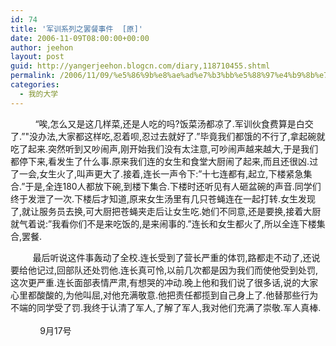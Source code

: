 ```yaml
---
id: 74
title: '军训系列之罢餐事件  [原]'
date: 2006-11-09T08:00:00+00:00
author: jeehon
layout: post
guid: http://yangerjeehon.blogcn.com/diary,118710455.shtml
permalink: /2006/11/09/%e5%86%9b%e8%ae%ad%e7%b3%bb%e5%88%97%e4%b9%8b%e7%bd%a2%e9%a4%90%e4%ba%8b%e4%bb%b6-%e5%8e%9f/
categories:
  - 我的大学
---
```

&nbsp;&nbsp;&nbsp;&nbsp;&nbsp;&nbsp;&nbsp;&nbsp;&nbsp; &#8220;唉,怎么又是这几样菜,还是人吃的吗?饭菜汤都凉了.军训伙食费算是白交了.&#8221;"没办法,大家都这样吃,忍着呗,忍过去就好了.&#8221;毕竟我们都饿的不行了,拿起碗就吃了起来.突然听到又吵闹声,刚开始我们没有太注意,可吵闹声越来越大,于是我们都停下来,看发生了什么事.原来我们连的女生和食堂大厨闹了起来,而且还很凶.过了一会,女生火了,叫声更大了.接着,连长一声令下:&#8221;十七连都有,起立,下楼紧急集合.&#8221;于是,全连180人都放下碗,到楼下集合.下楼时还听见有人砸盆碗的声音.同学们终于发泄了一次.下楼后才知道,原来女生汤里有几只苍蝇连在一起打转.女生发现了,就让服务员去换,可大厨把苍蝇夹走后让女生吃.她们不同意,还是要换,接着大厨就气着说:&#8221;我看你们不是来吃饭的,是来闹事的.&#8221;连长和女生都火了,所以全连下楼集合,罢餐.

&nbsp;&nbsp;&nbsp;&nbsp;&nbsp;&nbsp;&nbsp;&nbsp; 最后听说这件事轰动了全校.连长受到了营长严重的体罚,路都走不动了,还说要给他记过,回部队还处罚他.连长真可怜,以前几次都是因为我们而使他受到处罚,这次更严重.连长面部表情严肃,有想哭的冲动.晚上他和我们说了很多话,说的大家心里都酸酸的,为他叫屈,对他充满敬意.他把责任都揽到自己身上了.他替那些行为不端的同学受了罚.我终于认清了军人,了解了军人,我对他们充满了崇敬.军人真棒.   
&nbsp;&nbsp;&nbsp;&nbsp;&nbsp;&nbsp;&nbsp;&nbsp;&nbsp;&nbsp;&nbsp;&nbsp;&nbsp;&nbsp;&nbsp;&nbsp;&nbsp;&nbsp;&nbsp;&nbsp;&nbsp;&nbsp;&nbsp;&nbsp;&nbsp;&nbsp;&nbsp;&nbsp;&nbsp;&nbsp;&nbsp;&nbsp;&nbsp;&nbsp;&nbsp;&nbsp;&nbsp;&nbsp;&nbsp;&nbsp;&nbsp;&nbsp;&nbsp;&nbsp;&nbsp;&nbsp;&nbsp;&nbsp;&nbsp;&nbsp;&nbsp;&nbsp;&nbsp;&nbsp;&nbsp;&nbsp;&nbsp;&nbsp;&nbsp;&nbsp;&nbsp;&nbsp;&nbsp;&nbsp;&nbsp;&nbsp;&nbsp;&nbsp;&nbsp;&nbsp;&nbsp;&nbsp;&nbsp;&nbsp;&nbsp;&nbsp;&nbsp;&nbsp;&nbsp;&nbsp;&nbsp;&nbsp;&nbsp;&nbsp;&nbsp;&nbsp;&nbsp;&nbsp;&nbsp;&nbsp;&nbsp;&nbsp;&nbsp;&nbsp;&nbsp;&nbsp;&nbsp;&nbsp;&nbsp;&nbsp;&nbsp;&nbsp;&nbsp;&nbsp;&nbsp;&nbsp;&nbsp;&nbsp;&nbsp;&nbsp;&nbsp;&nbsp;&nbsp;&nbsp;&nbsp;&nbsp;&nbsp;&nbsp;&nbsp;&nbsp;&nbsp;&nbsp;&nbsp;&nbsp;&nbsp;&nbsp;&nbsp;&nbsp;&nbsp;&nbsp;&nbsp;&nbsp;&nbsp;&nbsp;&nbsp;&nbsp;&nbsp;&nbsp;&nbsp; 9月17号